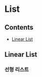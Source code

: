 List
==============

Contents
--------

-   [Linear List](#Linear_List)

Linear List
----

### 선형 리스트